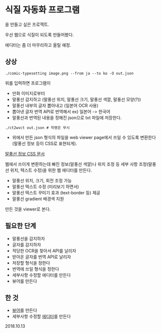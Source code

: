 # 식질 자동화 프로그램

을 만들고 싶은 프로젝트.

우선 웹으로 식질이 되도록 만들어봤다.

에디터는 좀 더 마무리하고 올릴 예정.

## 상상

```
./comic-typesetting image.png --from ja --to ko -O out.json
```

위를 입력하면 프로그램이

* 만화 이미지로부터
* 말풍선 감지하고 (말풍선 위치, 말풍선 크기, 말풍선 색깔, 말풍선 모양(?))
* 말풍선 내부의 글자 뽑아내고 (일본어 OCR 사용)
* 뽑아낸 글자 번역 API로 번역해서 ex) 일본어 -> 한국어
* 말풍선과 번역된 내용을 정해진 json으로 txt 파일에 저장한다.

```
./ct2wvct out.json # 작명은 무시
```

* 위에서 만든 json 형식의 파일을 web viewer page에서 쓰일 수 있도록 변환한다 (말풍선 정보 등이 CSS로 표현되게).

[말풍선 정보 CSS 문서](./bubble-doc.md)

웹에서 쓰이게 변환하는데 빠진 정보(말풍선 색깔)나 위치 조정 등 세부 사항 조정(말풍선 위치, 텍스트 수정)을 위한 웹 에디터를 만든다.

* 말풍선 위치, 크기, 회전 조정 가능
* 말풍선 텍스트 수정 (미리보기 하면서)
* 말풍선 텍스트 꾸미기 효과 (text-border 등) 제공
* 말풍선 gradient 배경색 지원

만든 것을 viewer로 본다.

## 필요한 단계

* 말풍선을 감지하자
* 글자를 감지하자
* 적당한 OCR을 찾아서 API를 날리자
* 받아온 글자를 번역 API로 날리자
* 저장할 형식을 정한다
* 번역에 쓰일 형식을 정한다
* 세부사항 수정할 에디터를 만든다
* 뷰어를 만든다

## 한 것

* [뷰어](./comic-typesetting-viewer-testpage.html)를 만든다
* 세부사항 수정할 [에디터](./comic-typesetting-editor-testpage.html?imageUrl=./image.png)를 만든다

2018.10.13
